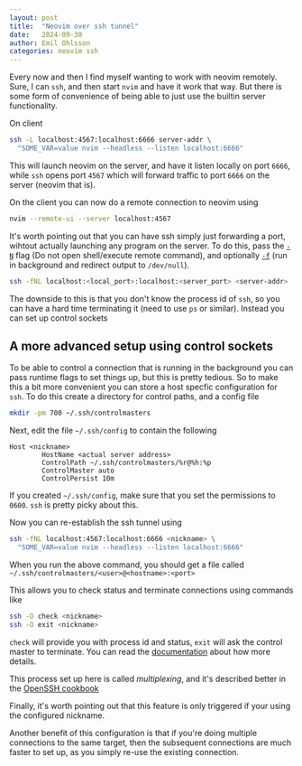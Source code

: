 ```yaml
---
layout: post
title:  "Neovim over ssh tunnel"
date:   2024-09-30
author: Emil Ohlsson
categories: neovim ssh
---
```

Every now and then I find myself wanting to work with neovim remotely. Sure, I
can `ssh`, and then start `nvim` and have it work that way. But there is some
form of convenience of being able to just use the builtin server functionality.

On client
```sh
ssh -L localhost:4567:localhost:6666 server-addr \
  "SOME_VAR=value nvim --headless --listen localhost:6666"
```

This will launch neovim on the server, and have it listen locally on port
`6666`,
while `ssh` opens port `4567` which will forward traffic to port `6666` on the
server (neovim that is).

On the client you can now do a remote connection to neovim using
```sh
nvim --remote-ui --server localhost:4567
```

It's worth pointing out that you can have ssh simply just forwarding a port,
wihtout actually launching any program on the server. To do this, pass the
[`-N`][ssh-N] flag (Do not open shell/execute remote command), and optionally
[`-f`][ssh-f] (run in background and redirect output to `/dev/null`).
```sh
ssh -fNL localhost:<local_port>:localhost:<server_port> <server-addr>
```
The downside to this is that you don't know the process id of `ssh`, so you can
have a hard time terminating it (need to use `ps` or similar). Instead you can
set up control sockets

## A more advanced setup using control sockets
To be able to control a connection that is running in the background you can
pass runtime flags to set things up, but this is pretty tedious. So to make this
a bit more convenient you can store a host specfic configuration for `ssh`. To
do this create a directory for control paths, and a config file
```sh
mkdir -pm 700 ~/.ssh/controlmasters
```

Next, edit the file `~/.ssh/config` to contain the following
```
Host <nickname>
        HostName <actual server address>
        ControlPath ~/.ssh/controlmasters/%r@%h:%p
        ControlMaster auto
        ControlPersist 10m
```

If you created `~/.ssh/config`, make sure that you set the permissions to
`0600`. `ssh` is pretty picky about this.

Now you can re-establish the ssh tunnel using
```sh
ssh -fNL localhost:4567:localhost:6666 <nickname> \
  "SOME_VAR=value nvim --headless --listen localhost:6666"
```

When you run the above command, you should get a file called
`~/.ssh/controlmasters/<user>@<hostname>:<port>`

This allows you to check status and terminate connections using commands like
```sh
ssh -O check <nickname>
ssh -O exit <nickname>
```

`check` will provide you with process id and status, `exit` will ask the control
master to terminate. You can read the [documentation][ssh-O] about how more
details.

This process set up here is called _multiplexing_, and it's described better in
the [OpenSSH cookbook][cookbook_multiplexing]

Finally, it's worth pointing out that this feature is only triggered if your
using the configured nickname.

Another benefit of this configuration is that if you're doing multiple
connections to the same target, then the subsequent connections are much faster
to set up, as you simply re-use the existing connection.

[cookbook_multiplexing]: https://en.wikibooks.org/wiki/OpenSSH/Cookbook/Multiplexing#Setting_Up_Multiplexing
[ssh-f]: https://man.openbsd.org/ssh.1#f
[ssh-O]: https://man.openbsd.org/ssh.1#O
[ssh-L]: https://man.openbsd.org/ssh.1#L
[ssh-N]: https://man.openbsd.org/ssh.1#N

<!-- vim: set et ts=2 sw=2 ss=2 tw=80 : -->

